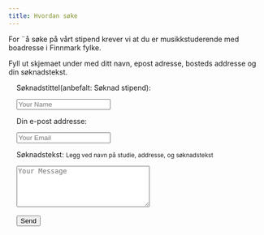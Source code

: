```yaml
---
title: Hvordan søke
---
```

For ¨å søke på vårt stipend krever vi at du er musikkstuderende med boadresse i Finnmark fylke.

Fyll ut skjemaet under med ditt navn, epost adresse, bosteds addresse og din søknadstekst.



<form action="stureslegat@legat.no" method="get" enctype="text/plain">

    Søknadstittel(anbefalt: Søknad stipend):<br>

    <input type="text" name="subject" placeholder="Your Name"><br>

    Din e-post addresse:<br>

    <input type="email" name="email" placeholder="Your Email"><br>

    Søknadstekst: <small>Legg ved navn på studie, addresse, og søknadstekst</small> <br>

    <textarea name="body" rows="5" cols="30" placeholder="Your Message"></textarea><br>

    <input type="submit" value="Send">

  </form>
